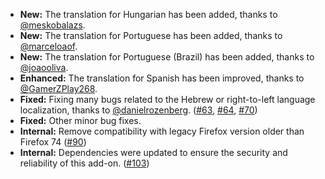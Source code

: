* **New:** The translation for Hungarian has been added, thanks to [@meskobalazs](https://github.com/meskobalazs).
* **New:** The translation for Portuguese has been added, thanks to [@marceloaof](https://github.com/marceloaof).
* **New:** The translation for Portuguese (Brazil) has been added, thanks to [@joaooliva](https://github.com/joaooliva).
* **Enhanced:** The translation for Spanish has been improved, thanks to [@GamerZPlay268](https://github.com/GamerZPlay268).
* **Fixed:** Fixing many bugs related to the Hebrew or right-to-left language localization, thanks to [@danielrozenberg](https://github.com/danielrozenberg). ([#63](https://github.com/rugk/awesome-emoji-picker/issues/63), [#64](https://github.com/rugk/awesome-emoji-picker/issues/64), [#70](https://github.com/rugk/awesome-emoji-picker/issues/70))
* **Fixed:** Other minor bug fixes.
* **Internal:** Remove compatibility with legacy Firefox version older than Firefox 74 ([#90](https://github.com/rugk/awesome-emoji-picker/issues/90))
* **Internal:** Dependencies were updated to ensure the security and reliability of this add-on. ([#103](https://github.com/rugk/awesome-emoji-picker/issues/103))
